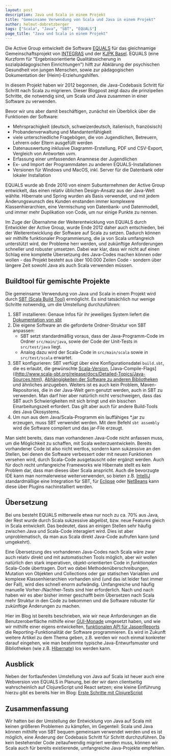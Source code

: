 ```yaml
---
layout: post
description: Java und Scala in einem Projekt
title: "Gemeinsame Verwendung von Scala und Java in einem Projekt"
author: helmut-dobretzberger
tags: ["Scala", "Java", "SBT", "EQUALS"]
page_title: "Java und Scala in einem Projekt"
---
```


Die Active Group entwickelt die Software [EQUALS](http://www.equals.ch) für das gleichnamige Gemeinschaftsprojekt von [INTEGRAS](http://www.integras.ch)
und der [KJPK Basel](http://www.upkbs.ch/patienten/ambulantes-angebot/kinder-und-jugend/Seiten/default.aspx). 
EQUALS (eine Kurzform für "Ergebnisorientierte Qualitätssicherung in sozialpädagogischen Einrichtungen") hilft zur Abklärung
der psychischen Gesundheit von jungen Menschen, sowie zur pädagogischen Dokumentation der (Heim)-Erziehungshilfen.

In diesem Projekt haben wir 2012 begonnen, die Java-Codebasis Schritt für Schritt nach Scala zu migrieren.
Dieser Blogpost zeigt dazu die prinzipellen Schritte, die notwendig sind, um Scala und Java zusammen in einer Software zu verwenden.

<!-- more start --> 

Bevor wir uns aber damit beschäftigen, zunächst ein Überblick über die Funktionen der Software:

- Mehrsprachigkeit (deutsch, schweizerdeutsch, italienisch, französisch)
- Probandenverwaltung und Mandantenfähigkeit
- viele unterschiedliche Fragebögen, die von Jugendlichen, Betreuern, Lehrern oder Eltern ausgefüllt werden
- Datenauswertung inklusive Diagramm-Erstellung, PDF und CSV-Export, Vergleich von Antworten uvm.
- Erfassung einer umfassenden Anamnese der Jugendlichen
- Ex- und Import der Programmdaten zu anderen EQUALS-Installationen
- Versionen für Windows und MacOS, inkl. Server für die Datenbank oder lokaler Installation

EQUALS wurde ab Ende 2010 von einem Subunternehmen der Active Group
entwickelt, das einen relativ üblichen Design-Ansatz aus der Java-Welt
wählte. Hibernate und Spring wurden als Basis verwendet, und mit jedem
Änderungswunsch des Kunden enstanden immer komplexere
Klassenhierarchien, eine Vermischung von Datenbank- und Datenmodell,
und immer mehr Duplikation von Code, um nur einige Punkte zu nennen.
 
Im Zuge der Übernahme der Weiterentwicklung von EQUALS durch
Entwickler der Active Group, wurde Ende 2012 daher auch entschieden,
bei der Weiterentwicklung der Software auf Scala zu setzen. Dadurch
können wir mithilfe funktionaler Programmierung, die ja von Scala umfangreich
unterstützt wird, der Probleme herr werden, und zukünftige Anforderungen schneller und robuster umsetzen.
Dabei war klar, dass wir nicht auf einen Schlag eine komplette Übersetzung des Java-Codes machen können oder wollen - das Projekt besteht
aus über 100.000 Zeilen Code - sondern über längere Zeit sowohl Java als auch Scala verwenden müssen.

## Buildtool für gemischte Projekte

Die gemeinsame Verwendung von Java und Scala in einem Projekt wird durch [SBT (Scala Build Tool)](http://www.scala-sbt.org) ermöglicht.
Es sind tatsächlich nur wenige Schritte notwendig, um die Umstellung durchzuführen:

1. SBT installieren: Genaue Infos für ihr jeweiliges System liefert die [Dokumentation von sbt](http://www.scala-sbt.org/release/docs/Getting-Started/Setup.html)
2. Die eigene Software an die geforderte Ordner-Struktur von SBT anpassen: 
   - SBT setzt standardmäßig voraus, dass der Java-Programm-Code im Ordner `src/main/java`, sowie der Code der Unit-Tests in `src/test/java` liegt.
   - Analog dazu wird der Scala-Code in `src/main/scala` sowie in `src/test/scala` erwartet.
3. SBT konfigurieren: SBT verfügt über eine Konfigurationsdatei `build.sbt`, die es erlaubt, die gewünschte [Scala-Version](http://www.scala-sbt.org/release/docs/Howto/scala.html), [Java-Compile-Flags]((http://www.scala-sbt.org/release/docs/Detailed-Topics/Java-Sources.html), 
   [Abhängigkeiten der Software zu anderen Bibliotheken](http://www.scala-sbt.org/release/docs/Getting-Started/Library-Dependencies) und ähnliches
   anzugeben. Weiters ist es auch kein Problem, Maven-Repositories, die in der Java-Welt
   gern genutzt werden, auch in SBT zu verwenden.
   Man darf hier aber natürlich nicht verschweigen, dass das SBT auch Schwierigkeiten mit sich bringt und ein bisschen Einarbeitungszeit erfordert. Das gilt aber
auch für andere Build-Tools des Java Ökosystems.
4. Um nun aus dem Java/Scala-Programm ein lauffähiges \*.jar zu erzeugen, muss SBT verwendet werden. Mit dem Befehl `sbt assembly` wird die Software compilert und
   das jar-File erzeugt.
   
Man sieht bereits, dass man vorhandenen Java-Code nicht anfassen muss, um die Möglichkeit zu schaffen, mit Scala weiterzuentwickeln. Bereits vorhandener Code ist also
nicht wertlos, sondern kann sukzessive an den Stellen, bei denen die Software verbessert oder mit neuen Funktionen versehen wird, durch Scala-Code ausgetauscht 
oder ergänzt werden. Auch für doch recht umfangreiche Frameworks wie
Hibernate stellt es kein Problem dar, dass man dieses über Scala
anspricht. Auch die bevorzugte IDE kann man normalerweise weiterverwenden,
so bieten z.B. [IntelliJ](http://www.jetbrains.com/idea/)
standardmäßige eine Integration für SBT, für
[Eclipse](http://www.eclipse.org) oder [NetBeans](http://netbeans.org) kann diese über Plugins nachinstalliert werden.

## Übersetzung

Bei uns besteht EQUALS mitterweile etwa nur noch zu ca. 70% aus Java,
der Rest wurde durch Scala sukzessive abgelöst, bzw. neue Features
gleich in Scala entwickelt. Das bedeutet, dass an einigen Stellen sehr
häufig zwischen Java und Scala-Code interagiert wird. Dies ist aber
unproblematisch, da man aus Scala direkt Java-Code aufrufen kann
(und umgekehrt).

Eine Übersetzung des vorhandenen Java-Codes nach Scala wäre zwar auch relativ
direkt und mit automatischen Tools möglich, aber wir wollen natürlich
den stark imperativen, objekt-orientierten Code in _funktionalen_
Scala-Code übertragen. Dort wo dabei Methodenüberschreibungen,
Mutation von Objekten und Collections oder gar statischen Variablen
und komplexe Klassenhierarchien vorhanden sind (und das ist leider
fast immer der Fall), wird dies schnell enorm aufwändig. Umfangreiche
und häufig manuelle Vorher-/Nachher-Tests sind hier erforderlich. Nach
und nach haben wir es aber bisher immer geschafft beim Übersetzen nach
Scala mehr Struktur in den Code zu bekommen und die Software robuster für
zukünftige Änderungen zu machen.

Hier im Blog ist bereits beschrieben, wie wir neue Anforderungen an die Benutzeroberfläche mithilfe einer [GUI-Monade](/2013/05/29/gui-monade.html) umgesetzt haben,
und wie wir mithilfe einer eigens entwickelten, [funktionalen API für JasperReports](/2013/06/13/funktionale-api-jasper.html) die Reporting-Funktionalität der Software programmieren.
Es wird in Zukunft weitere Artikel zu dem Thema geben, z.B. werden wir noch einmal konkreter darauf eingehen, wie man bestimmte typische
Java-Entwurfsmuster und Bibliotheken (wie z.B. [Hibernate](http://hibernate.org/)) los werden kann.

## Ausblick

Neben der fortlaufenden Umstellung von Java auf Scala ist heuer auch eine Webversion von EQUALS in Planung,
bei der wir dann clientseitig wahrscheinlich auf ClojureScript und React setzen; eine kleine
Einführung hierzu gibt es bereits hier im Blog: [Erste Schritte mit ClojureScript](/2014/02/14/clojurescript-react.html)

## Zusammenfassung

Wir hatten bei der Umstellung der Entwicklung von Java auf Scala mit keinen größeren Problemen zu kämpfen, im Gegenteil: Scala und Java können mithilfe von SBT bequem gemeinsam verwendet werden und es
ist möglich, eine Änderung der Codebasis Schritt für Schritt durchzuführen. Da kein bestehender Code zeitaufwendig migriert werden muss, können wir Scala auch für bereits existierende, umfangreiche Java-Projekte empfehlen. 
